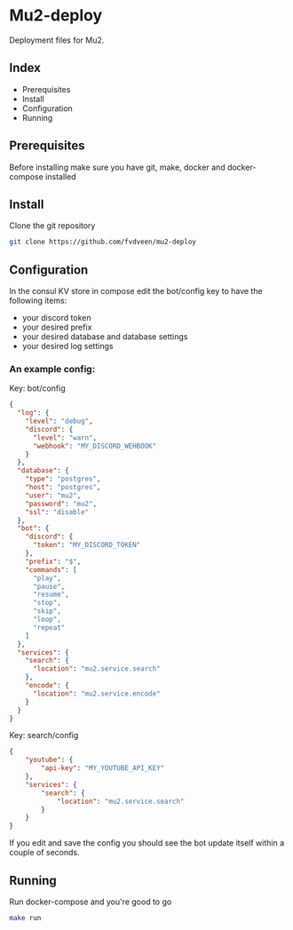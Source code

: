 # Mu2-deploy

Deployment files for Mu2.

## Index

* Prerequisites
* Install
* Configuration
* Running

## Prerequisites

Before installing make sure you have git, make, docker and docker-compose installed

## Install

Clone the git repository

```bash
git clone https://github.com/fvdveen/mu2-deploy
```

## Configuration

In the consul KV store in compose edit the bot/config key to have the following items: 
* your discord token
* your desired prefix
* your desired database and database settings
* your desired log settings

### An example config:

Key: bot/config

```json
{
  "log": {
    "level": "debug",
    "discord": {
      "level": "warn",
      "webhook": "MY_DISCORD_WEHBOOK"
    }
  },
  "database": {
    "type": "postgres",
    "host": "postgres",
    "user": "mu2",
    "password": "mu2",
    "ssl": "disable"
  },
  "bot": {
    "discord": {
      "token": "MY_DISCORD_TOKEN"
    },
    "prefix": "$",
    "commands": [
      "play",
      "pause",
      "resume",
      "stop",
      "skip",
      "loop",
      "repeat"
    ]
  },
  "services": {
    "search": {
      "location": "mu2.service.search"
    },
    "encode": {
      "location": "mu2.service.encode"
    }
  }
}
```

Key: search/config

```json
{
    "youtube": {
        "api-key": "MY_YOUTUBE_API_KEY"
    },
    "services": {
        "search": {
            "location": "mu2.service.search"
        }
    }
}
```

If you edit and save the config you should see the bot update itself within a couple of seconds.

## Running

Run docker-compose and you're good to go

```bash
make run
```